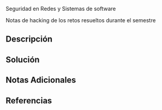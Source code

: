 Seguridad en Redes y Sistemas de software

Notas de hacking de los retos resueltos durante el semestre

## Descripción


## Solución


## Notas Adicionales


## Referencias


